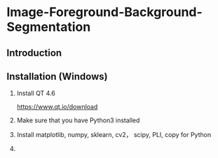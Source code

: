 # Image-Foreground-Background-Segmentation
## Introduction



## Installation (Windows)
1. Install QT 4.6

     https://www.qt.io/download

2. Make sure that you have Python3 installed

3. Install matplotlib, numpy, sklearn, cv2， scipy, PLI, copy for Python

4.

